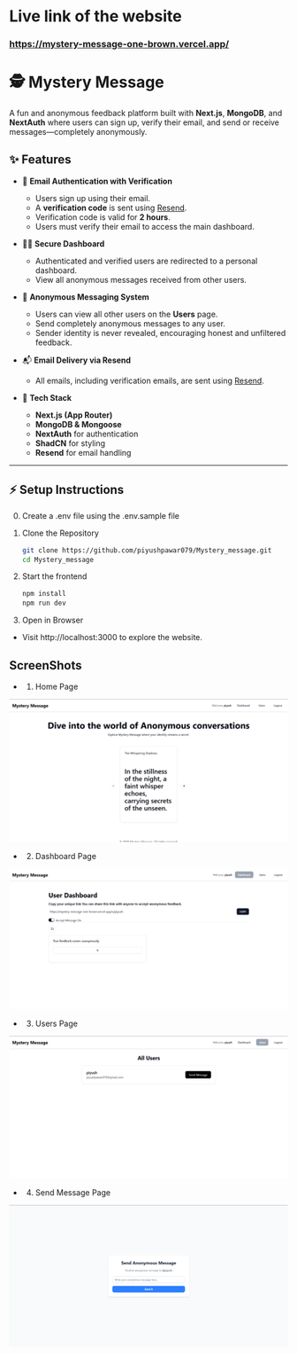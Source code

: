 # **Live link of the website**

### https://mystery-message-one-brown.vercel.app/

# 🕵️ Mystery Message

A fun and anonymous feedback platform built with **Next.js**, **MongoDB**, and **NextAuth** where users can sign up, verify their email, and send or receive messages—completely anonymously.

## ✨ Features

- 🔐 **Email Authentication with Verification**
  - Users sign up using their email.
  - A **verification code** is sent using [Resend](https://resend.com/).
  - Verification code is valid for **2 hours**.
  - Users must verify their email to access the main dashboard.

- 🧑‍💻 **Secure Dashboard**
  - Authenticated and verified users are redirected to a personal dashboard.
  - View all anonymous messages received from other users.

- 📩 **Anonymous Messaging System**
  - Users can view all other users on the **Users** page.
  - Send completely anonymous messages to any user.
  - Sender identity is never revealed, encouraging honest and unfiltered feedback.

- 📬 **Email Delivery via Resend**
  - All emails, including verification emails, are sent using [Resend](https://resend.com/).

- 💾 **Tech Stack**
  - **Next.js (App Router)**
  - **MongoDB & Mongoose**
  - **NextAuth** for authentication
  - **ShadCN** for styling
  - **Resend** for email handling

---

## **⚡ Setup Instructions**  

0. Create a .env file using the .env.sample file

1. Clone the Repository  
    ```sh
    git clone https://github.com/piyushpawar079/Mystery_message.git
    cd Mystery_message
    ```

2. Start the frontend
    ```sh
    npm install  
    npm run dev 
    ```

3. Open in Browser
- Visit http://localhost:3000 to explore the website.

## ScreenShots

- 1. Home Page

![Home Page](screenshots/Home_Page.png)

- 2. Dashboard Page

![Dashboard Page](screenshots/Dashboard_Page.png)

- 3. Users Page

![Users Page](screenshots/Users_Page.png)

- 4. Send Message Page

![Send Message Page](screenshots/Send_Message_Page.png)
